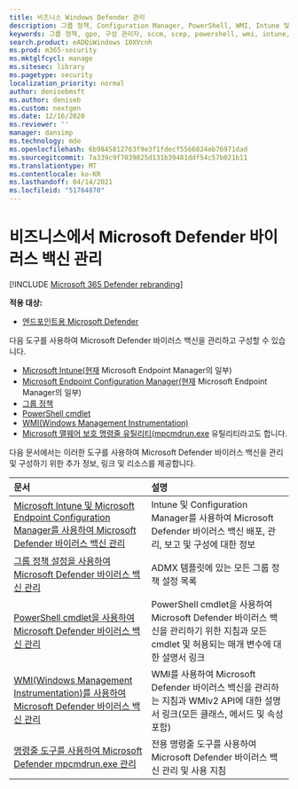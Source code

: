 ```yaml
---
title: 비즈니스 Windows Defender 관리
description: 그룹 정책, Configuration Manager, PowerShell, WMI, Intune 및 명령줄을 사용하여 Microsoft Defender AV를 관리하는 방법을 학습합니다.
keywords: 그룹 정책, gpo, 구성 관리자, sccm, scep, powershell, wmi, intune, defender, 바이러스 백신, 맬웨어 방지, 보안, 보호
search.product: eADQiWindows 10XVcnh
ms.prod: m365-security
ms.mktglfcycl: manage
ms.sitesec: library
ms.pagetype: security
localization_priority: normal
author: denisebmsft
ms.author: deniseb
ms.custom: nextgen
ms.date: 12/16/2020
ms.reviewer: ''
manager: dansimp
ms.technology: mde
ms.openlocfilehash: 6b9845812763f9e3f1fdecf5566824eb76971dad
ms.sourcegitcommit: 7a339c9f7039825d131b39481ddf54c57b021b11
ms.translationtype: MT
ms.contentlocale: ko-KR
ms.lasthandoff: 04/14/2021
ms.locfileid: "51764870"
---
```

# <a name="manage-microsoft-defender-antivirus-in-your-business"></a>비즈니스에서 Microsoft Defender 바이러스 백신 관리

[!INCLUDE [Microsoft 365 Defender rebranding](../../includes/microsoft-defender.md)]


**적용 대상:**

- [엔드포인트용 Microsoft Defender](/microsoft-365/security/defender-endpoint/) 

다음 도구를 사용하여 Microsoft Defender 바이러스 백신을 관리하고 구성할 수 있습니다.

- [Microsoft Intune(현재](/mem/intune/protect/endpoint-security-antivirus-policy) Microsoft Endpoint Manager의 일부)
- [Microsoft Endpoint Configuration Manager(현재](/mem/configmgr/protect/deploy-use/endpoint-protection-configure) Microsoft Endpoint Manager의 일부)
- [그룹 정책](./use-group-policy-microsoft-defender-antivirus.md)
- [PowerShell cmdlet](./use-powershell-cmdlets-microsoft-defender-antivirus.md)
- [WMI(Windows Management Instrumentation)](./use-wmi-microsoft-defender-antivirus.md)
- [Microsoft 맬웨어 보호 명령줄 유틸리티(mpcmdrun.exe](./command-line-arguments-microsoft-defender-antivirus.md) 유틸리티라고도 합니다. 

다음 문서에서는 이러한 도구를 사용하여 Microsoft Defender 바이러스 백신을 관리 및 구성하기 위한 추가 정보, 링크 및 리소스를 제공합니다.

| 문서 | 설명 |
|:---|:---|
|[Microsoft Intune 및 Microsoft Endpoint Configuration Manager를 사용하여 Microsoft Defender 바이러스 백신 관리](use-intune-config-manager-microsoft-defender-antivirus.md)|Intune 및 Configuration Manager를 사용하여 Microsoft Defender 바이러스 백신 배포, 관리, 보고 및 구성에 대한 정보 |
|[그룹 정책 설정을 사용하여 Microsoft Defender 바이러스 백신 관리](use-group-policy-microsoft-defender-antivirus.md)|ADMX 템플릿에 있는 모든 그룹 정책 설정 목록 |
|[PowerShell cmdlet을 사용하여 Microsoft Defender 바이러스 백신 관리](use-powershell-cmdlets-microsoft-defender-antivirus.md)|PowerShell cmdlet을 사용하여 Microsoft Defender 바이러스 백신을 관리하기 위한 지침과 모든 cmdlet 및 허용되는 매개 변수에 대한 설명서 링크 |
|[WMI(Windows Management Instrumentation)를 사용하여 Microsoft Defender 바이러스 백신 관리](use-wmi-microsoft-defender-antivirus.md)| WMI를 사용하여 Microsoft Defender 바이러스 백신을 관리하는 지침과 WMIv2 API에 대한 설명서 링크(모든 클래스, 메서드 및 속성 포함) |
|[명령줄 도구를 사용하여 Microsoft Defender mpcmdrun.exe 관리](command-line-arguments-microsoft-defender-antivirus.md)|전용 명령줄 도구를 사용하여 Microsoft Defender 바이러스 백신 관리 및 사용 지침 |